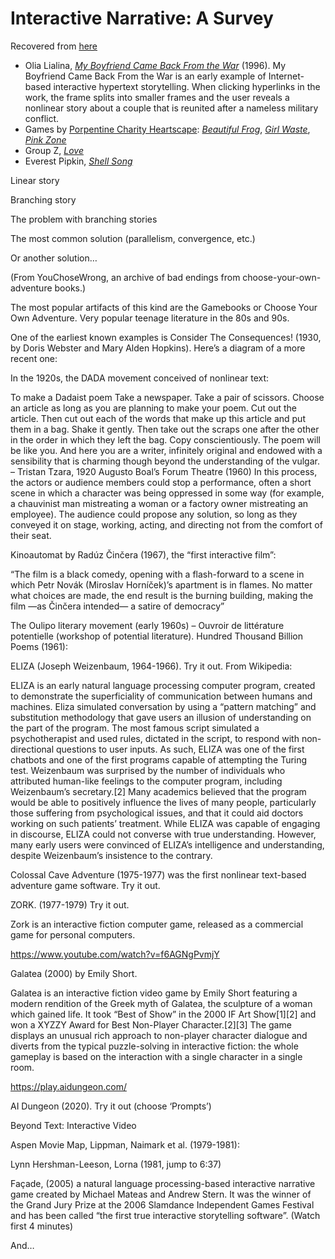 # Interactive Narrative: A Survey

Recovered from [here](https://web.archive.org/web/20231128123714/https://golancourses.net/60120/daily-notes/unit-3-interactive-narrative/interactive-narrative-history/)

* Olia Lialina, [*My Boyfriend Came Back From the War*](https://sites.rhizome.org/anthology/lialina.html) (1996). My Boyfriend Came Back From the War is an early example of Internet-based interactive hypertext storytelling. When clicking hyperlinks in the work, the frame splits into smaller frames and the user reveals a nonlinear story about a couple that is reunited after a nameless military conflict.
* Games by [Porpentine Charity Heartscape](http://slimedaughter.com/games/): [*Beautiful Frog*](http://slimedaughter.com/games/twine/frog/), [*Girl Waste*](http://slimedaughter.com/games/twine/girlwaste/), [*Pink Zone*](http://slimedaughter.com/games/2d/pinkzone/)
* Group Z, [*Love*](https://anthology.rhizome.org/love)
* Everest Pipkin, [*Shell Song*](https://shell-song.neocities.org/)
 

Linear story


Branching story


The problem with branching stories


The most common solution (parallelism, convergence, etc.)

Or another solution…



(From YouChoseWrong, an archive of bad endings from choose-your-own-adventure books.)

The most popular artifacts of this kind are the Gamebooks or Choose Your Own Adventure. Very popular teenage literature in the 80s and 90s.





One of the earliest known examples is Consider The Consequences! (1930, by Doris Webster and Mary Alden Hopkins). Here’s a diagram of a more recent one:



In the 1920s, the DADA movement conceived of nonlinear text:

To make a Dadaist poem
Take a newspaper.
Take a pair of scissors.
Choose an article as long as you are planning to make your poem.
Cut out the article.
Then cut out each of the words that make up this article and put them in a bag.
Shake it gently.
Then take out the scraps one after the other in the order in which they left the bag.
Copy conscientiously.
The poem will be like you.
And here you are a writer, infinitely original and endowed with a sensibility that is charming though beyond the understanding of the vulgar.
– Tristan Tzara, 1920
Augusto Boal’s Forum Theatre (1960)
In this process, the actors or audience members could stop a performance, often a short scene in which a character was being oppressed in some way (for example, a chauvinist man mistreating a woman or a factory owner mistreating an employee). The audience could propose any solution, so long as they conveyed it on stage, working, acting, and directing not from the comfort of their seat.



Kinoautomat by Radúz Činčera (1967),  the “first interactive film”:


“The film is a black comedy, opening with a flash-forward to a scene in which Petr Novák (Miroslav Horníček)’s apartment is in flames. No matter what choices are made, the end result is the burning building, making the film —as Činčera intended— a satire of democracy”

The Oulipo literary movement (early 1960s) – Ouvroir de littérature potentielle (workshop of potential literature). Hundred Thousand Billion Poems (1961):


ELIZA (Joseph Weizenbaum, 1964-1966). Try it out. From Wikipedia:

ELIZA is an early natural language processing computer program, created to demonstrate the superficiality of communication between humans and machines. Eliza simulated conversation by using a “pattern matching” and substitution methodology that gave users an illusion of understanding on the part of the program. The most famous script simulated a psychotherapist and used rules, dictated in the script, to respond with non-directional questions to user inputs. As such, ELIZA was one of the first chatbots and one of the first programs capable of attempting the Turing test. Weizenbaum was surprised by the number of individuals who attributed human-like feelings to the computer program, including Weizenbaum’s secretary.[2] Many academics believed that the program would be able to positively influence the lives of many people, particularly those suffering from psychological issues, and that it could aid doctors working on such patients’ treatment. While ELIZA was capable of engaging in discourse, ELIZA could not converse with true understanding. However, many early users were convinced of ELIZA’s intelligence and understanding, despite Weizenbaum’s insistence to the contrary.



Colossal Cave Adventure (1975-1977) was the first nonlinear text-based adventure game software. Try it out.



ZORK. (1977-1979) Try it out.

Zork is an interactive fiction computer game, released as a commercial game for personal computers.


https://www.youtube.com/watch?v=f6AGNgPvmjY

Galatea (2000) by Emily Short.

Galatea is an interactive fiction video game by Emily Short featuring a modern rendition of the Greek myth of Galatea, the sculpture of a woman which gained life. It took “Best of Show” in the 2000 IF Art Show[1][2] and won a XYZZY Award for Best Non-Player Character.[2][3] The game displays an unusual rich approach to non-player character dialogue and diverts from the typical puzzle-solving in interactive fiction: the whole gameplay is based on the interaction with a single character in a single room.

https://play.aidungeon.com/

AI Dungeon (2020). Try it out (choose ‘Prompts’)

Beyond Text: Interactive Video


Aspen Movie Map, Lippman, Naimark et al. (1979-1981):


Lynn Hershman-Leeson, Lorna (1981, jump to 6:37)



Façade, (2005) a natural language processing-based interactive narrative game created by Michael Mateas and Andrew Stern. It was the winner of the Grand Jury Prize at the 2006 Slamdance Independent Games Festival and has been called “the first true interactive storytelling software”. (Watch first 4 minutes)



And…

